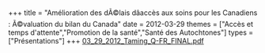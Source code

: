 +++
title = "Amélioration des dÃ©lais dâaccès aux soins pour les Canadiens : Ã©valuation du bilan du Canada"
date = 2012-03-29
themes = ["Accès et temps d'attente","Promotion de la santé","Santé des Autochtones"]
types = ["Présentations"]
+++
[03_29_2012_Taming_Q-FR_FINAL.pdf](/files/03_29_2012_Taming_Q-FR_FINAL.pdf)

